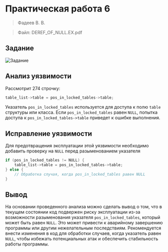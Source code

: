 # Практическая работа 6

>Фадеев В. В.

>Файл: DEREF_OF_NULL.EX.pdf

## Задание
![Задание](./assets/task.png)

## Анализ уязвимости
Рассмотрит 274 строчку:
```c
table_list->table = pos_in_locked_tables->table;
```
Указатель `pos_in_locked_tables` используется для доступа к полю `table` структуры или класса. Если `pos_in_locked_tables` равен `NULL`, попытка доступа к `pos_in_locked_tables->table` приведет к ошибке выполнения.

## Исправление уязвимости
Для предотвращения эксплуатации этой уязвимости необходимо добавить проверку на `NULL` перед разыменованием указателя
```c
if (pos_in_locked_tables != NULL) {
    table_list->table = pos_in_locked_tables->table;
} else {
    // Обработка случая, когда pos_in_locked_tables равен NULL
}
```

## Вывод
На основании проведенного анализа можно сделать вывод о том, что в текущем состоянии код подвержен риску эксплуатации из-за возможности разыменования указателя `pos_in_locked_tables`, который может быть равен `NULL`. Это может привести к аварийному завершению программы или другим нежелательным последствиям.
Рекомендуется внести изменения в код для обработки случаев, когда указатель равен `NULL`, чтобы избежать потенциальных атак и обеспечить стабильность работы программы.